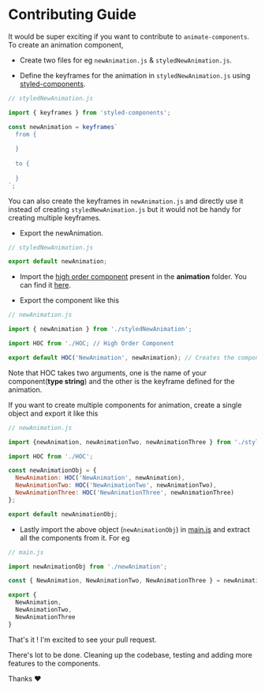 # Contributing Guide

It would be super exciting if you want to contribute to `animate-components`. To create an animation component,

* Create two files for eg `newAnimation.js` & `styledNewAnimation.js`.

* Define the keyframes for the animation in `styledNewAnimation.js` using [styled-components]().
```javascript
// styledNewAnimation.js

import { keyframes } from 'styled-components';

const newAnimation = keyframes`
  from {
  
  }
  
  to {
  
  }
`;
```
You can also create the keyframes in `newAnimation.js` and directly use it instead of creating `styledNewAnimation.js` but it would not be handy for creating multiple keyframes.

* Export the newAnimation.
```javascript
// styledNewAnimation.js

export default newAnimation;
```

* Import the [high order component]() present in the **animation** folder. You can find it [here]().

* Export the component like this

```javascript
// newAnimation.js

import { newAnimation } from './styledNewAnimation';

import HOC from './HOC; // High Order Component

export default HOC('NewAnimation', newAnimation); // Creates the component
```
Note that HOC takes two arguments, one is the name of your component(**type string**) and the other is the keyframe defined for the animation.

If you want to create multiple components for animation, create a single object and export it like this

```javascript
// newAnimation.js

import {newAnimation, newAnimationTwo, newAnimationThree } from './styledNewAnimation';

import HOC from './HOC';

const newAnimationObj = {
  NewAnimation: HOC('NewAnimation', newAnimation),
  NewAnimationTwo: HOC('NewAnimationTwo', newAnimationTwo),
  NewAnimationThree: HOC('NewAnimationThree', newAnimationThree)
};

export default newAnimationObj;
```

* Lastly import the above object (`newAnimationObj`) in [main.js]() and extract all the components from it. For eg

```javascript
// main.js

import newAnimationObj from './newAnimation';

const { NewAnimation, NewAnimationTwo, NewAnimationThree } = newAnimationObj;

export {
  NewAnimation,
  NewAnimationTwo,
  NewAnimationThree
}
```

That's it ! I'm excited to see your pull request.

There's lot to be done. Cleaning up the codebase, testing and adding more features to the components.

Thanks ❤️
